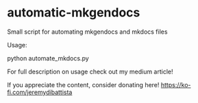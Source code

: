 # automatic-mkgendocs
Small script for automating mkgendocs and mkdocs files

Usage: 

python automate_mkdocs.py

For full description on usage check out my medium article!



If you appreciate the content, consider donating here!
https://ko-fi.com/jeremydibattista

